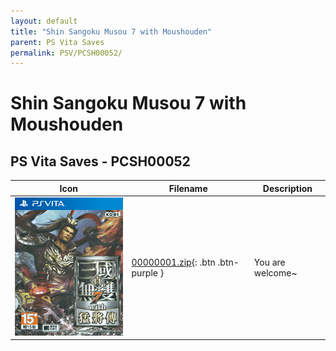 ```yaml
---
layout: default
title: "Shin Sangoku Musou 7 with Moushouden"
parent: PS Vita Saves
permalink: PSV/PCSH00052/
---
```

# Shin Sangoku Musou 7 with Moushouden

## PS Vita Saves - PCSH00052

| Icon | Filename | Description |
|------|----------|-------------|
| ![Shin Sangoku Musou 7 with Moushouden](icon0.png) | [00000001.zip](00000001.zip){: .btn .btn-purple } | You are welcome~  |

